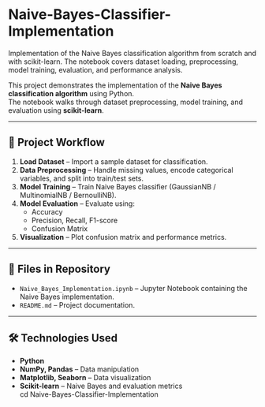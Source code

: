 # Naive-Bayes-Classifier-Implementation
Implementation of the Naive Bayes classification algorithm from scratch and with scikit-learn. The notebook covers dataset loading, preprocessing, model training, evaluation, and performance analysis.

This project demonstrates the implementation of the **Naive Bayes classification algorithm** using Python.  
The notebook walks through dataset preprocessing, model training, and evaluation using **scikit-learn**.

---

## 🚀 Project Workflow
1. **Load Dataset** – Import a sample dataset for classification.
2. **Data Preprocessing** – Handle missing values, encode categorical variables, and split into train/test sets.
3. **Model Training** – Train Naive Bayes classifier (GaussianNB / MultinomialNB / BernoulliNB).
4. **Model Evaluation** – Evaluate using:
   - Accuracy
   - Precision, Recall, F1-score
   - Confusion Matrix
5. **Visualization** – Plot confusion matrix and performance metrics.

---

## 📂 Files in Repository
- `Naive_Bayes_Implementation.ipynb` – Jupyter Notebook containing the Naive Bayes implementation.
- `README.md` – Project documentation.

---

## 🛠️ Technologies Used
- **Python**
- **NumPy, Pandas** – Data manipulation
- **Matplotlib, Seaborn** – Data visualization
- **Scikit-learn** – Naive Bayes and evaluation metrics   
   cd Naive-Bayes-Classifier-Implementation

